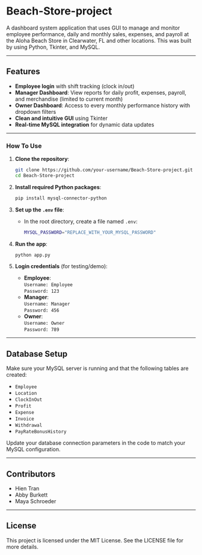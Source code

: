 # Beach-Store-project
A dashboard system application that uses GUI to manage and monitor employee performance, daily and monthly sales, expenses, and payroll at the Aloha Beach Store in Clearwater, FL and other locations. This was built by using Python, Tkinter, and MySQL.

---
## Features
- **Employee login** with shift tracking (clock in/out)
- **Manager Dashboard**: View reports for daily profit, expenses, payroll, and merchandise (limited to current month)
- **Owner Dashboard**: Access to every monthly performance history with dropdown filters
- **Clean and intuitive GUI** using Tkinter
- **Real-time MySQL integration** for dynamic data updates

---
### How To Use

1. **Clone the repository**:
    ```bash
    git clone https://github.com/your-username/Beach-Store-project.git
    cd Beach-Store-project
    ```
    
2. **Install required Python packages**:
   ```bash
   pip install mysql-connector-python
   ```
   
3. **Set up the `.env` file**:
    - In the root directory, create a file named `.env`:
      ```bash
      MYSQL_PASSWORD="REPLACE_WITH_YOUR_MYSQL_PASSWORD"
      ```

4. **Run the app**:
    ```bash
    python app.py
    ```

5. **Login credentials** (for testing/demo):
    - **Employee**:  
      `Username: Employee`  
      `Password: 123`
    - **Manager**:  
      `Username: Manager`  
      `Password: 456`
    - **Owner**:  
      `Username: Owner`  
      `Password: 789`

---
## Database Setup

Make sure your MySQL server is running and that the following tables are created:
- `Employee`
- `Location`
- `ClockInOut`
- `Profit`
- `Expense`
- `Invoice`
- `Withdrawal`
- `PayRateBonusHistory`

Update your database connection parameters in the code to match your MySQL configuration.

---

## Contributors
- Hien Tran
- Abby Burkett
- Maya Schroeder

---
##  License

This project is licensed under the MIT License. See the LICENSE file for more details.
